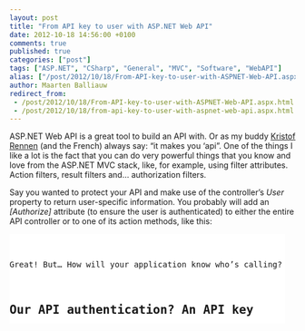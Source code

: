 ```yaml
---
layout: post
title: "From API key to user with ASP.NET Web API"
date: 2012-10-18 14:56:00 +0100
comments: true
published: true
categories: ["post"]
tags: ["ASP.NET", "CSharp", "General", "MVC", "Software", "WebAPI"]
alias: ["/post/2012/10/18/From-API-key-to-user-with-ASPNET-Web-API.aspx", "/post/2012/10/18/from-api-key-to-user-with-aspnet-web-api.aspx"]
author: Maarten Balliauw
redirect_from:
 - /post/2012/10/18/From-API-key-to-user-with-ASPNET-Web-API.aspx.html
 - /post/2012/10/18/from-api-key-to-user-with-aspnet-web-api.aspx.html
---
```

<p>ASP.NET Web API is a great tool to build an API with. Or as my buddy <a href="http://www.kristofrennen.be">Kristof Rennen</a> (and the French) always say: &ldquo;it makes you &lsquo;api&rdquo;. One of the things I like a lot is the fact that you can do very powerful things that you know and love from the ASP.NET MVC stack, like, for example, using filter attributes. Action filters, result filters and&hellip; authorization filters.</p>
<p>Say you wanted to protect your API and make use of the controller&rsquo;s <em>User</em> property to return user-specific information. You probably will add an <em>[Authorize]</em> attribute (to ensure the user is authenticated) to either the entire API controller or to one of its action methods, like this:</p>
<div id="scid:9D7513F9-C04C-4721-824A-2B34F0212519:033a7c58-ce65-40eb-a566-dc1dac388867" class="wlWriterEditableSmartContent" style="float: none; margin: 0px; display: inline; padding: 0px;">
<pre style="width: 486px; height: 158px; background-color: white; overflow: auto;"><div><!--

Code highlighting produced by Actipro CodeHighlighter (freeware)
http://www.CodeHighlighter.com/

--><span style="color: #000000;">[Authorize]
</span><span style="color: #0000ff;">public</span><span style="color: #000000;"> </span><span style="color: #0000ff;">class</span><span style="color: #000000;"> SuperSecretController 
    : ApiController
{
    </span><span style="color: #0000ff;">public</span><span style="color: #000000;"> </span><span style="color: #0000ff;">string</span><span style="color: #000000;"> Get()
    {
        </span><span style="color: #0000ff;">return</span><span style="color: #000000;"> </span><span style="color: #0000ff;">string</span><span style="color: #000000;">.Format(</span><span style="color: #800000;">"</span><span style="color: #800000;">Hello, {0}</span><span style="color: #800000;">"</span><span style="color: #000000;">, User.Identity.Name);
    }
}</span></div></pre>
<!-- Code inserted with Steve Dunn's Windows Live Writer Code Formatter Plugin.  http://dunnhq.com --></div>
<p>Great! But&hellip; How will your application know who&rsquo;s calling? Forms authentication doesn&rsquo;t really make sense for a lot of API&rsquo;s. Configuring IIS and switching to Windows authentication or basic authentication may be an option. But not every ASP.NET Web API will live in IIS, right? And maybe you want to use some other form of authentication for your API, for example one that uses a custom HTTP header containing an API key? Let&rsquo;s see how you can do that&hellip;</p>
<h2>Our API authentication? An API key</h2>
<p>API keys may make sense for your API. They provide an easy means of authenticating your API consumers based on a simple token that is passed around in a custom header. OAuth2 may make sense as well, but even that one boils down to a custom <em>Authorization</em> header at the HTTP level. (hint: the approach outlined in this post <em>can</em> be used for OAuth2 tokens as well)</p>
<p>Let&rsquo;s build our API and require every API consumer to pass in a custom header, named &ldquo;X-ApiKey&rdquo;. Calls to our API will look like this:</p>
<div id="scid:9D7513F9-C04C-4721-824A-2B34F0212519:1f7305e7-8bb6-4869-94ad-1f1add002e59" class="wlWriterEditableSmartContent" style="float: none; margin: 0px; display: inline; padding: 0px;">
<pre style="width: 486px; height: 60px; background-color: white; overflow: auto;"><div><!--

Code highlighting produced by Actipro CodeHighlighter (freeware)
http://www.CodeHighlighter.com/

--><span style="color: #000000;">GET http:</span><span style="color: #000000;">//</span><span style="color: #000000;">localhost:</span><span style="color: #000000;">60573</span><span style="color: #000000;">/</span><span style="color: #000000;">api</span><span style="color: #000000;">/</span><span style="color: #000000;">v1</span><span style="color: #000000;">/</span><span style="color: #000000;">SuperSecret HTTP</span><span style="color: #000000;">/</span><span style="color: #000000;">1.1</span><span style="color: #000000;">
Host: localhost:</span><span style="color: #000000;">60573</span><span style="color: #000000;">
X-ApiKey: </span><span style="color: #000000;">12345</span><span style="color: #000000;">

</span></div></pre>
<!-- Code inserted with Steve Dunn's Windows Live Writer Code Formatter Plugin.  http://dunnhq.com --></div>
<p>In our <em>SuperSecretController</em> above, we want to make sure that we&rsquo;re working with a traditional <em>IPrincipal</em> which we can query for username, roles and possibly even claims if needed. How do we get that identity there?</p>
<h2>Translating the API key using a DelegatingHandler</h2>
<p>The title already gives you a pointer. We want to add a plugin into ASP.NET Web API&rsquo;s pipeline which replaces the current thread&rsquo;s <em>IPrincipal</em> with one that is mapped from the incoming API key. That plugin will come in the form of a <em>DelegatingHandler</em>, a class that&rsquo;s plugged in really early in the ASP.NET Web API pipeline. I&rsquo;m not going to elaborate on what <em>DelegatingHandler</em> does and where it fits, there&rsquo;s a perfect post on that to be found <a href="http://byterot.blogspot.be/2012/05/aspnet-web-api-series-messagehandler.html">here</a>.</p>
<p>Our handler, which I&rsquo;ll call <em>AuthorizationHeaderHandler</em> will be inheriting ASP.NET Web API&rsquo;s <em>DelegatingHandler</em>. The method we&rsquo;re interested in is <em>SendAsync</em>, which will be called on every request into our API.</p>
<div id="scid:9D7513F9-C04C-4721-824A-2B34F0212519:1aa48c2d-dda3-4e28-9a4d-f2cc7d42db26" class="wlWriterEditableSmartContent" style="float: none; margin: 0px; display: inline; padding: 0px;">
<pre style="width: 684px; height: 146px; background-color: white; overflow: auto;"><div><!--

Code highlighting produced by Actipro CodeHighlighter (freeware)
http://www.CodeHighlighter.com/

--><span style="color: #0000ff;">public</span><span style="color: #000000;"> </span><span style="color: #0000ff;">class</span><span style="color: #000000;"> AuthorizationHeaderHandler
    : DelegatingHandler
{
    </span><span style="color: #0000ff;">protected</span><span style="color: #000000;"> </span><span style="color: #0000ff;">override</span><span style="color: #000000;"> Task</span><span style="color: #000000;">&lt;</span><span style="color: #000000;">HttpResponseMessage</span><span style="color: #000000;">&gt;</span><span style="color: #000000;"> SendAsync(
        HttpRequestMessage request, CancellationToken cancellationToken)
    {
        </span><span style="color: #008000;">//</span><span style="color: #008000;"> ...</span><span style="color: #008000;">
</span><span style="color: #000000;">    }
}</span></div></pre>
<!-- Code inserted with Steve Dunn's Windows Live Writer Code Formatter Plugin.  http://dunnhq.com --></div>
<p>This method offers access to the <em>HttpRequestMessage</em>, which contains everything you&rsquo;ll probably be needing such as&hellip; HTTP headers! Let&rsquo;s read out our <em>X-ApiKey</em> header, convert it to a <em>ClaimsIdentity</em> (so we can add additional claims if needed) and assign it to the current thread:</p>
<div id="scid:9D7513F9-C04C-4721-824A-2B34F0212519:4d2230ec-2ce3-4def-b968-0f185895c36a" class="wlWriterEditableSmartContent" style="float: none; margin: 0px; display: inline; padding: 0px;">
<pre style="width: 684px; height: 396px; background-color: white; overflow: auto;"><div><!--

Code highlighting produced by Actipro CodeHighlighter (freeware)
http://www.CodeHighlighter.com/

--><span style="color: #0000ff;">public</span><span style="color: #000000;"> </span><span style="color: #0000ff;">class</span><span style="color: #000000;"> AuthorizationHeaderHandler
    : DelegatingHandler
{
    </span><span style="color: #0000ff;">protected</span><span style="color: #000000;"> </span><span style="color: #0000ff;">override</span><span style="color: #000000;"> Task</span><span style="color: #000000;">&lt;</span><span style="color: #000000;">HttpResponseMessage</span><span style="color: #000000;">&gt;</span><span style="color: #000000;"> SendAsync(
        HttpRequestMessage request, CancellationToken cancellationToken)
    {
        IEnumerable</span><span style="color: #000000;">&lt;</span><span style="color: #0000ff;">string</span><span style="color: #000000;">&gt;</span><span style="color: #000000;"> apiKeyHeaderValues </span><span style="color: #000000;">=</span><span style="color: #000000;"> </span><span style="color: #0000ff;">null</span><span style="color: #000000;">;
        </span><span style="color: #0000ff;">if</span><span style="color: #000000;"> (request.Headers.TryGetValues(</span><span style="color: #800000;">"</span><span style="color: #800000;">X-ApiKey</span><span style="color: #800000;">"</span><span style="color: #000000;">, </span><span style="color: #0000ff;">out</span><span style="color: #000000;"> apiKeyHeaderValues))
        {
            var apiKeyHeaderValue </span><span style="color: #000000;">=</span><span style="color: #000000;"> apiKeyHeaderValues.First();

            </span><span style="color: #008000;">//</span><span style="color: #008000;"> ... your authentication logic here ...</span><span style="color: #008000;">
</span><span style="color: #000000;">            var username </span><span style="color: #000000;">=</span><span style="color: #000000;"> (apiKeyHeaderValue </span><span style="color: #000000;">==</span><span style="color: #000000;"> </span><span style="color: #800000;">"</span><span style="color: #800000;">12345</span><span style="color: #800000;">"</span><span style="color: #000000;"> </span><span style="color: #000000;">?</span><span style="color: #000000;"> </span><span style="color: #800000;">"</span><span style="color: #800000;">Maarten</span><span style="color: #800000;">"</span><span style="color: #000000;"> : </span><span style="color: #800000;">"</span><span style="color: #800000;">OtherUser</span><span style="color: #800000;">"</span><span style="color: #000000;">);

            var usernameClaim </span><span style="color: #000000;">=</span><span style="color: #000000;"> </span><span style="color: #0000ff;">new</span><span style="color: #000000;"> Claim(ClaimTypes.Name, username);
            var identity </span><span style="color: #000000;">=</span><span style="color: #000000;"> </span><span style="color: #0000ff;">new</span><span style="color: #000000;"> ClaimsIdentity(</span><span style="color: #0000ff;">new</span><span style="color: #000000;">[] {usernameClaim}, </span><span style="color: #800000;">"</span><span style="color: #800000;">ApiKey</span><span style="color: #800000;">"</span><span style="color: #000000;">);
            var principal </span><span style="color: #000000;">=</span><span style="color: #000000;"> </span><span style="color: #0000ff;">new</span><span style="color: #000000;"> ClaimsPrincipal(identity);
            
            Thread.CurrentPrincipal </span><span style="color: #000000;">=</span><span style="color: #000000;"> principal;
        }

        </span><span style="color: #0000ff;">return</span><span style="color: #000000;"> </span><span style="color: #0000ff;">base</span><span style="color: #000000;">.SendAsync(request, cancellationToken);
    }
}</span></div></pre>
<!-- Code inserted with Steve Dunn's Windows Live Writer Code Formatter Plugin.  http://dunnhq.com --></div>
<p>Easy, no? The only thing left to do is registering this handler in the pipeline during your application&rsquo;s start:</p>
<div id="scid:9D7513F9-C04C-4721-824A-2B34F0212519:634dacde-4efd-403a-a87a-4326bea324ca" class="wlWriterEditableSmartContent" style="float: none; margin: 0px; display: inline; padding: 0px;">
<pre style="width: 684px; height: 30px; background-color: white; overflow: auto;"><div><!--

Code highlighting produced by Actipro CodeHighlighter (freeware)
http://www.CodeHighlighter.com/

--><span style="color: #000000;">GlobalConfiguration.Configuration.MessageHandlers.Add(</span><span style="color: #0000ff;">new</span><span style="color: #000000;"> AuthorizationHeaderHandler());</span></div></pre>
<!-- Code inserted with Steve Dunn's Windows Live Writer Code Formatter Plugin.  http://dunnhq.com --></div>
<p>From now on, any request coming in with the <em>X-ApiKey</em> header will be translated into an <em>IPrincipal</em> which you can easily use throughout your web API. Enjoy!</p>
<p><em>PS: if you&rsquo;re looking into OAuth2, I&rsquo;ve used a similar approach in&nbsp; &ldquo;</em><a href="/post/2012/08/07/aspnet-web-api-oauth2-delegation-with-windows-azure-access-control-service.aspx"><em>ASP.NET Web API OAuth2 delegation with Windows Azure Access Control Service</em></a><em>&rdquo; to handle OAuth2 tokens.</em></p>
{% include imported_disclaimer.html %}

